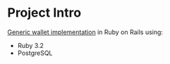 # Project Intro

[Generic wallet implementation](/ASSIGNMENT.md) in Ruby on Rails using:

  * Ruby 3.2
  * PostgreSQL
